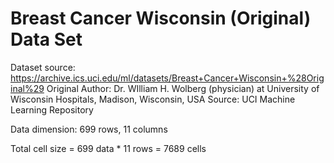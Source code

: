 # Breast Cancer Wisconsin (Original) Data Set

Dataset source: https://archive.ics.uci.edu/ml/datasets/Breast+Cancer+Wisconsin+%28Original%29
Original Author: Dr. WIlliam H. Wolberg (physician) at University of Wisconsin Hospitals, Madison, Wisconsin, USA
Source: UCI Machine Learning Repository

Data dimension:
699 rows, 11 columns

Total cell size = 699 data * 11 rows = 7689 cells